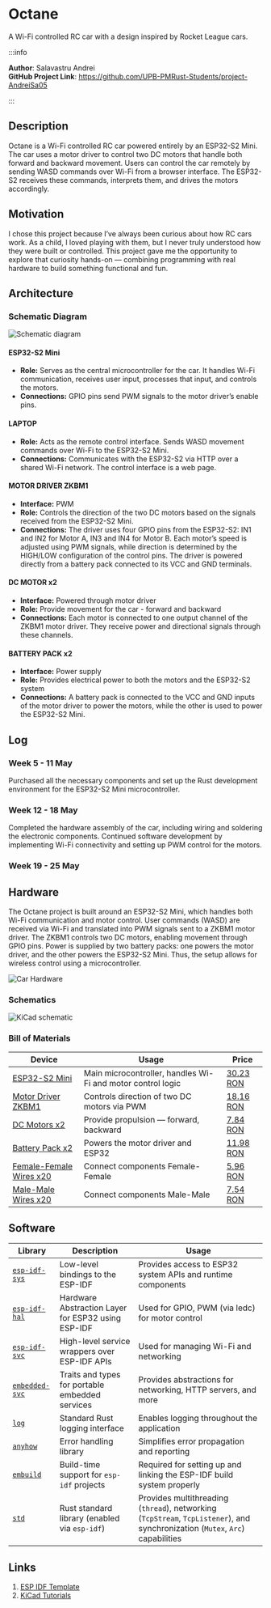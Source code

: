 # Octane
A Wi-Fi controlled RC car with a design inspired by Rocket League cars.

:::info 

**Author**: Salavastru Andrei \
**GitHub Project Link**: https://github.com/UPB-PMRust-Students/project-AndreiSa05

:::

## Description

Octane is a Wi-Fi controlled RC car powered entirely by an ESP32-S2 Mini. The car uses a motor driver to control two DC motors that handle both forward and backward movement. Users can control the car remotely by sending WASD commands over Wi-Fi from a browser interface. The ESP32-S2 receives these commands, interprets them, and drives the motors accordingly.

## Motivation

I chose this project because I’ve always been curious about how RC cars work. As a child, I loved playing with them, but I never truly understood how they were built or controlled. This project gave me the opportunity to explore that curiosity hands-on — combining programming with real hardware to build something functional and fun. 

## Architecture 

### Schematic Diagram
![Schematic diagram](Schematics.webp)

#### ESP32-S2 Mini
- **Role:** Serves as the central microcontroller for the car. It handles Wi-Fi communication, receives user input, processes that input, and controls the motors.
- **Connections:** GPIO pins send PWM signals to the motor driver’s enable pins.

#### LAPTOP
- **Role:** Acts as the remote control interface. Sends WASD movement commands over Wi-Fi to the ESP32-S2 Mini.
- **Connections:** Communicates with the ESP32-S2 via HTTP over a shared Wi-Fi network. The control interface is a web page.

#### MOTOR DRIVER ZKBM1
- **Interface:** PWM
- **Role:** Controls the direction of the two DC motors based on the signals received from the ESP32-S2 Mini.
- **Connections:** The driver uses four GPIO pins from the ESP32-S2: IN1 and IN2 for Motor A, IN3 and IN4 for Motor B. Each motor’s speed is adjusted using PWM signals, while direction is determined by the HIGH/LOW configuration of the control pins. The driver is powered directly from a battery pack connected to its VCC and GND terminals.

#### DC MOTOR x2
- **Interface:** Powered through motor driver
- **Role:** Provide movement for the car - forward and backward
- **Connections:** Each motor is connected to one output channel of the ZKBM1 motor driver. They receive power and directional signals through these channels.

#### BATTERY PACK x2
- **Interface:** Power supply
- **Role:** Provides electrical power to both the motors and the ESP32-S2 system
- **Connections:** A battery pack is connected to the VCC and GND inputs of the motor driver to power the motors, while the other is used to power the ESP32-S2 Mini.

## Log

<!-- write your progress here every week -->

### Week 5 - 11 May
Purchased all the necessary components and set up the Rust development environment for the ESP32-S2 Mini microcontroller.
### Week 12 - 18 May
Completed the hardware assembly of the car, including wiring and soldering the electronic components. Continued software development by implementing Wi-Fi connectivity and setting up PWM control for the motors.
### Week 19 - 25 May

## Hardware
The Octane project is built around an ESP32-S2 Mini, which handles both Wi-Fi communication and motor control. User commands (WASD) are received via Wi-Fi and translated into PWM signals sent to a ZKBM1 motor driver. The ZKBM1 controls two DC motors, enabling movement through GPIO pins. Power is supplied by two battery packs: one powers the motor driver, and the other powers the ESP32-S2 Mini. Thus, the setup allows for wireless control using a microcontroller.

![Car Hardware](car.webp)


### Schematics

![KiCad schematic](KiCad.webp)

### Bill of Materials

| Device                                                                                                             | Usage                                                       | Price                                                                                                   |
| ------------------------------------------------------------------------------------------------------------------ | ----------------------------------------------------------- | ------------------------------------------------------------------------------------------------------- |
| [ESP32-S2 Mini](https://electronix.ro/produs/placa-s2-mini-wifi-bazata-pe-esp32-s2fn4r2-esp32-s2-4mb-flash-2mb-psram/)     | Main microcontroller, handles Wi-Fi and motor control logic | [30.23 RON](https://electronix.ro/produs/placa-s2-mini-wifi-bazata-pe-esp32-s2fn4r2-esp32-s2-4mb-flash-2mb-psram/)                                           |
| [Motor Driver ZKBM1](https://www.aliexpress.com/item/1005003339586638.html) | Controls direction of two DC motors via PWM       | [18.16 RON](https://www.aliexpress.com/item/1005003339586638.html)                                            |
| [DC Motors x2](https://www.emag.ro/motor-dc-3v-ai284-s370/pd/DV0X44BBM/)                         | Provide propulsion — forward, backward        | [7.84 RON](https://www.emag.ro/motor-dc-3v-ai284-s370/pd/DV0X44BBM/)                                                              |
| [Battery Pack x2](https://www.emag.ro/carcasa-cu-suport-si-conectori-cu-2-fire-pentru-doua-baterii-tip-aa-r6-din-plastic-negru-csc-2-aa/pd/DGX5NBMBM/?ref=embedding_similar_model_1_1&provider=rec&recid=rec_102_7872997ae108d1ecb78cdc72ca60392b41d18d7b0db60c74e34ad4a5536be491_1746301694&scenario_ID=102)                  | Powers the motor driver and ESP32                           | [11.98 RON](https://www.emag.ro/carcasa-cu-suport-si-conectori-cu-2-fire-pentru-doua-baterii-tip-aa-r6-din-plastic-negru-csc-2-aa/pd/DGX5NBMBM/?ref=embedding_similar_model_1_1&provider=rec&recid=rec_102_7872997ae108d1ecb78cdc72ca60392b41d18d7b0db60c74e34ad4a5536be491_1746301694&scenario_ID=102)                                                          |
| [Female-Female Wires x20 ](https://electronix.ro/produs/fire-dupont-mama-mama-cu-jumper-wire-pentru-pcb-10-pini/)            | Connect components Female-Female            | [5.96 RON](https://electronix.ro/produs/fire-dupont-mama-mama-cu-jumper-wire-pentru-pcb-10-pini/)                                                 |
| [Male-Male Wires x20](https://electronix.ro/produs/fire-dupont-tata-tata-cu-jumper-wire-pentru-pcb-10-pini/)            | Connect components Male-Male              | [7.54 RON](https://electronix.ro/produs/fire-dupont-tata-tata-cu-jumper-wire-pentru-pcb-10-pini/)                                                 |



## Software
| Library | Description | Usage |
|---------|-------------|-------|
| [`esp-idf-sys`](https://crates.io/crates/esp-idf-sys)   | Low-level bindings to the ESP-IDF  | Provides access to ESP32 system APIs and runtime components                                                |
| [`esp-idf-hal`](https://crates.io/crates/esp-idf-hal)   | Hardware Abstraction Layer for ESP32 using ESP-IDF                      | Used for GPIO, PWM (via ledc) for motor control               |
| [`esp-idf-svc`](https://crates.io/crates/esp-idf-svc)   | High-level service wrappers over ESP-IDF APIs                           | Used for managing Wi-Fi and networking                                |
| [`embedded-svc`](https://crates.io/crates/embedded-svc) | Traits and types for portable embedded services                         | Provides abstractions for networking, HTTP servers, and more          |
| [`log`](https://crates.io/crates/log)                   | Standard Rust logging interface                                         | Enables logging throughout the application                            |
| [`anyhow`](https://crates.io/crates/anyhow)             | Error handling library                                                  | Simplifies error propagation and reporting                            |
| [`embuild`](https://crates.io/crates/embuild)           | Build-time support for `esp-idf` projects                               | Required for setting up and linking the ESP-IDF build system properly |
| [`std`](https://doc.rust-lang.org/std/)                 | Rust standard library (enabled via `esp-idf`)                           | Provides multithreading (`thread`), networking (`TcpStream`, `TcpListener`), and synchronization (`Mutex`, `Arc`) capabilities |


## Links

<!-- Add a few links that inspired you and that you think you will use for your project -->

1. [ESP IDF Template](https://github.com/esp-rs/esp-idf-template)
2. [KiCad Tutorials](https://www.kicad.org/help/learning-resources)
